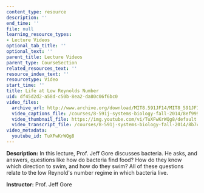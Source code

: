 ```yaml
---
content_type: resource
description: ''
end_time: ''
file: null
learning_resource_types:
- Lecture Videos
optional_tab_title: ''
optional_text: ''
parent_title: Lecture Videos
parent_type: CourseSection
related_resources_text: ''
resource_index_text: ''
resourcetype: Video
start_time: ''
title: Life at Low Reynolds Number
uid: df45d2d2-a58d-c50b-8ea2-da80c06f6bc0
video_files:
  archive_url: http://www.archive.org/download/MIT8.591JF14/MIT8_591JF14_lec11_300k.mp4
  video_captions_file: /courses/8-591j-systems-biology-fall-2014/8ef999e5c27f5631ae0ca55b326f11c7_TuXFwKrWQg8.vtt
  video_thumbnail_file: https://img.youtube.com/vi/TuXFwKrWQg8/default.jpg
  video_transcript_file: /courses/8-591j-systems-biology-fall-2014/8b7c688dc1a9db3a505baf7f7b8ccb9e_TuXFwKrWQg8.pdf
video_metadata:
  youtube_id: TuXFwKrWQg8
---
```


**Description:** In this lecture, Prof. Jeff Gore discusses bacteria. He asks, and answers, questions like how do bacteria find food? How do they know which direction to swim, and how do they swim? All of these questions relate to the low Reynold's number regime in which bacteria live.

**Instructor:** Prof. Jeff Gore